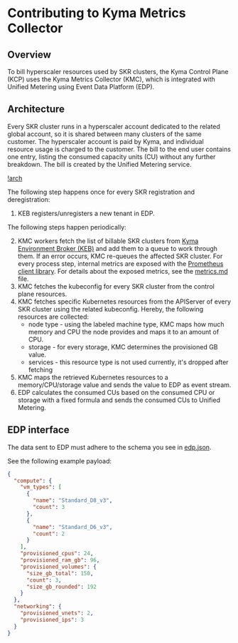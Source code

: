 # Contributing to Kyma Metrics Collector

## Overview

To bill hyperscaler resources used by SKR clusters, the Kyma Control Plane (KCP) uses the Kyma Metrics Collector (KMC), which is integrated with Unified Metering using Event Data Platform (EDP).

## Architecture

Every SKR cluster runs in a hyperscaler account dedicated to the related global account, so it is shared between many clusters of the same customer. The hyperscaler account is paid by Kyma, and individual resource usage is charged to the customer. The bill to the end user contains one entry, listing the consumed capacity units (CU) without any further breakdown. The bill is created by the Unified Metering service.

[!arch](./assets/arch.drawio.svg)

The following step happens once for every SKR registration and deregistration:

1. KEB registers/unregisters a new tenant in EDP.

The following steps happen periodically:

2. KMC workers fetch the list of billable SKR clusters from [Kyma Environment Broker (KEB)](https://github.com/kyma-project/kyma-environment-broker/tree/main) and add them to a queue to work through them. If an error occurs, KMC re-queues the affected SKR cluster. For every process step, internal metrics are exposed with the [Prometheus client library](https://github.com/prometheus/client_golang). For details about the exposed metrics, see the [metrics.md](./metrics.md) file.
2. KMC fetches the kubeconfig for every SKR cluster from the control plane resources.
2. KMC fetches specific Kubernetes resources from the APIServer of every SKR cluster using the related kubeconfig. Hereby, the following resources are collected:
   - node type - using the labeled machine type, KMC maps how much memory and CPU the node provides and maps it to an amount of CPU.
   - storage - for every storage, KMC determines the provisioned GB value.
   - services - this resource type is not used currently, it's dropped after fetching
2. KMC maps the retrieved Kubernetes resources to a memory/CPU/storage value and sends the value to EDP as event stream.
2. EDP calculates the consumed CUs based on the consumed CPU or storage with a fixed formula and sends the consumed CUs to Unified Metering.

## EDP interface

The data sent to EDP must adhere to the schema you see in [edp.json](./assets/edp.json).

See the following example payload:

```json
{
  "compute": {
    "vm_types": [
      {
        "name": "Standard_D8_v3",
        "count": 3
      },
      {
        "name": "Standard_D6_v3",
        "count": 2
      }
    ],
    "provisioned_cpus": 24,
    "provisioned_ram_gb": 96,
    "provisioned_volumes": {
      "size_gb_total": 150,
      "count": 3,
      "size_gb_rounded": 192
    }
  },
  "networking": {
    "provisioned_vnets": 2,
    "provisioned_ips": 3
  }
}
```